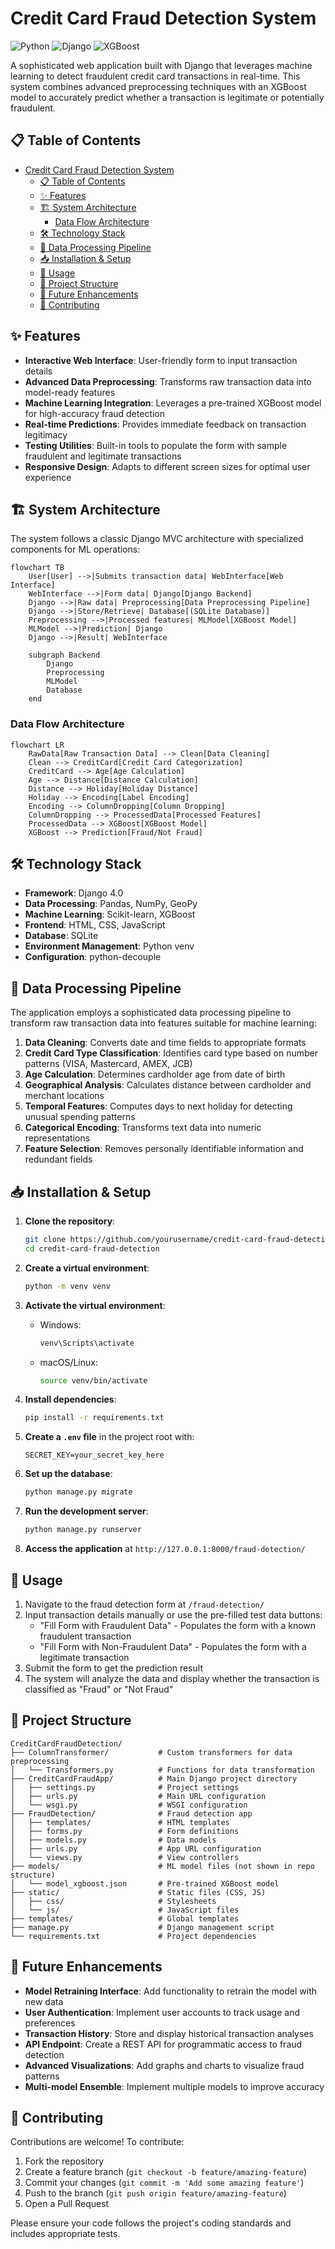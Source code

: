 # Credit Card Fraud Detection System

![Python](https://img.shields.io/badge/python-3.6+-green.svg)
![Django](https://img.shields.io/badge/django-4.0-green.svg)
![XGBoost](https://img.shields.io/badge/xgboost-1.5.1-orange.svg)

A sophisticated web application built with Django that leverages machine learning to detect fraudulent credit card transactions in real-time. This system combines advanced preprocessing techniques with an XGBoost model to accurately predict whether a transaction is legitimate or potentially fraudulent.

## 📋 Table of Contents

- [Credit Card Fraud Detection System](#credit-card-fraud-detection-system)
  - [📋 Table of Contents](#-table-of-contents)
  - [✨ Features](#-features)
  - [🏗 System Architecture](#-system-architecture)
    - [Data Flow Architecture](#data-flow-architecture)
  - [🛠 Technology Stack](#-technology-stack)
  - [🔄 Data Processing Pipeline](#-data-processing-pipeline)
  - [📥 Installation \& Setup](#-installation--setup)
  - [🚀 Usage](#-usage)
  - [📁 Project Structure](#-project-structure)
  - [🔮 Future Enhancements](#-future-enhancements)
  - [👥 Contributing](#-contributing)

## ✨ Features

- **Interactive Web Interface**: User-friendly form to input transaction details
- **Advanced Data Preprocessing**: Transforms raw transaction data into model-ready features
- **Machine Learning Integration**: Leverages a pre-trained XGBoost model for high-accuracy fraud detection
- **Real-time Predictions**: Provides immediate feedback on transaction legitimacy
- **Testing Utilities**: Built-in tools to populate the form with sample fraudulent and legitimate transactions
- **Responsive Design**: Adapts to different screen sizes for optimal user experience

## 🏗 System Architecture

The system follows a classic Django MVC architecture with specialized components for ML operations:

```mermaid
flowchart TB
    User[User] -->|Submits transaction data| WebInterface[Web Interface]
    WebInterface -->|Form data| Django[Django Backend]
    Django -->|Raw data| Preprocessing[Data Preprocessing Pipeline]
    Django -->|Store/Retrieve| Database[(SQLite Database)]
    Preprocessing -->|Processed features| MLModel[XGBoost Model]
    MLModel -->|Prediction| Django
    Django -->|Result| WebInterface
    
    subgraph Backend
        Django
        Preprocessing
        MLModel
        Database
    end
```

### Data Flow Architecture

```mermaid
flowchart LR
    RawData[Raw Transaction Data] --> Clean[Data Cleaning]
    Clean --> CreditCard[Credit Card Categorization]
    CreditCard --> Age[Age Calculation]
    Age --> Distance[Distance Calculation]
    Distance --> Holiday[Holiday Distance]
    Holiday --> Encoding[Label Encoding]
    Encoding --> ColumnDropping[Column Dropping]
    ColumnDropping --> ProcessedData[Processed Features]
    ProcessedData --> XGBoost[XGBoost Model]
    XGBoost --> Prediction[Fraud/Not Fraud]

```

## 🛠 Technology Stack

- **Framework**: Django 4.0
- **Data Processing**: Pandas, NumPy, GeoPy
- **Machine Learning**: Scikit-learn, XGBoost
- **Frontend**: HTML, CSS, JavaScript
- **Database**: SQLite
- **Environment Management**: Python venv
- **Configuration**: python-decouple

## 🔄 Data Processing Pipeline

The application employs a sophisticated data processing pipeline to transform raw transaction data into features suitable for machine learning:

1. **Data Cleaning**: Converts date and time fields to appropriate formats
2. **Credit Card Type Classification**: Identifies card type based on number patterns (VISA, Mastercard, AMEX, JCB)
3. **Age Calculation**: Determines cardholder age from date of birth
4. **Geographical Analysis**: Calculates distance between cardholder and merchant locations
5. **Temporal Features**: Computes days to next holiday for detecting unusual spending patterns
6. **Categorical Encoding**: Transforms text data into numeric representations
7. **Feature Selection**: Removes personally identifiable information and redundant fields

## 📥 Installation & Setup

1. **Clone the repository**:
   ```bash
   git clone https://github.com/yourusername/credit-card-fraud-detection.git
   cd credit-card-fraud-detection
   ```

2. **Create a virtual environment**:
   ```bash
   python -m venv venv
   ```

3. **Activate the virtual environment**:
   - Windows:
     ```bash
     venv\Scripts\activate
     ```
   - macOS/Linux:
     ```bash
     source venv/bin/activate
     ```

4. **Install dependencies**:
   ```bash
   pip install -r requirements.txt
   ```

5. **Create a `.env` file** in the project root with:
   ```
   SECRET_KEY=your_secret_key_here
   ```

6. **Set up the database**:
   ```bash
   python manage.py migrate
   ```

7. **Run the development server**:
   ```bash
   python manage.py runserver
   ```

8. **Access the application** at `http://127.0.0.1:8000/fraud-detection/`

## 🚀 Usage

1. Navigate to the fraud detection form at `/fraud-detection/`
2. Input transaction details manually or use the pre-filled test data buttons:
   - "Fill Form with Fraudulent Data" - Populates the form with a known fraudulent transaction
   - "Fill Form with Non-Fraudulent Data" - Populates the form with a legitimate transaction
3. Submit the form to get the prediction result
4. The system will analyze the data and display whether the transaction is classified as "Fraud" or "Not Fraud"

## 📁 Project Structure

```
CreditCardFraudDetection/
├── ColumnTransformer/           # Custom transformers for data preprocessing
│   └── Transformers.py          # Functions for data transformation
├── CreditCardFraudApp/          # Main Django project directory
│   ├── settings.py              # Project settings
│   ├── urls.py                  # Main URL configuration
│   └── wsgi.py                  # WSGI configuration
├── FraudDetection/              # Fraud detection app
│   ├── templates/               # HTML templates
│   ├── forms.py                 # Form definitions
│   ├── models.py                # Data models
│   ├── urls.py                  # App URL configuration
│   └── views.py                 # View controllers
├── models/                      # ML model files (not shown in repo structure)
│   └── model_xgboost.json       # Pre-trained XGBoost model
├── static/                      # Static files (CSS, JS)
│   ├── css/                     # Stylesheets
│   └── js/                      # JavaScript files
├── templates/                   # Global templates
├── manage.py                    # Django management script
└── requirements.txt             # Project dependencies
```

## 🔮 Future Enhancements

- **Model Retraining Interface**: Add functionality to retrain the model with new data
- **User Authentication**: Implement user accounts to track usage and preferences
- **Transaction History**: Store and display historical transaction analyses
- **API Endpoint**: Create a REST API for programmatic access to fraud detection
- **Advanced Visualizations**: Add graphs and charts to visualize fraud patterns
- **Multi-model Ensemble**: Implement multiple models to improve accuracy

## 👥 Contributing

Contributions are welcome! To contribute:

1. Fork the repository
2. Create a feature branch (`git checkout -b feature/amazing-feature`)
3. Commit your changes (`git commit -m 'Add some amazing feature'`)
4. Push to the branch (`git push origin feature/amazing-feature`)
5. Open a Pull Request

Please ensure your code follows the project's coding standards and includes appropriate tests.